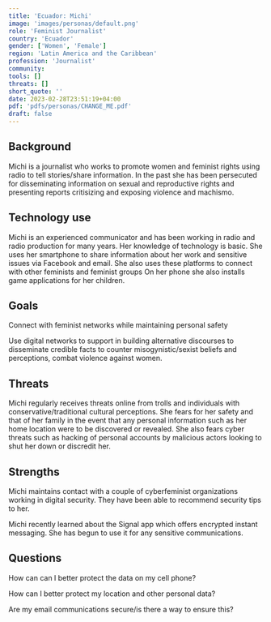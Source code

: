 ```yaml
---
title: 'Ecuador: Michi'
image: 'images/personas/default.png'
role: 'Feminist Journalist'
country: 'Ecuador'
gender: ['Women', 'Female']
region: 'Latin America and the Caribbean'
profession: 'Journalist'
community:
tools: []
threats: []
short_quote: ''
date: 2023-02-28T23:51:19+04:00
pdf: 'pdfs/personas/CHANGE_ME.pdf'
draft: false
---
```


## Background

Michi is a journalist who works to promote women and feminist rights using
radio to tell stories/share information. In the past she has been persecuted
for disseminating information on sexual and reproductive rights and presenting
reports critisizing and exposing violence and machismo.


## Technology use

Michi is an experienced communicator and has been working in radio and radio
production for many years. Her knowledge of technology is basic. She uses her
smartphone to share information about her work and sensitive issues via
Facebook and email. She also uses these platforms to connect with other
feminists and feminist groups On her phone she also installs game applications
for her children.


## Goals

Connect with feminist networks while maintaining personal safety

Use digital networks to support in building alternative discourses to
disseminate credible facts to counter misogynistic/sexist beliefs and
perceptions, combat violence against women.


## Threats

Michi regularly receives threats online from trolls and individuals with
conservative/traditional cultural perceptions. She fears for her safety and
that of her family in the event that any personal information such as her home
location were to be discovered or revealed. She also fears cyber threats such
as hacking of personal accounts by malicious actors looking to shut her down or
discredit her.


## Strengths

Michi maintains contact with a couple of cyberfeminist organizations working in
digital security. They have been able to recommend security tips to her.

Michi recently learned about the Signal app which offers encrypted instant
messaging. She has begun to use it for any sensitive communications.


## Questions

How can can I better protect the data on my cell phone?

How can I better protect my location and other personal data?

Are my email communications secure/is there a way to ensure this?
